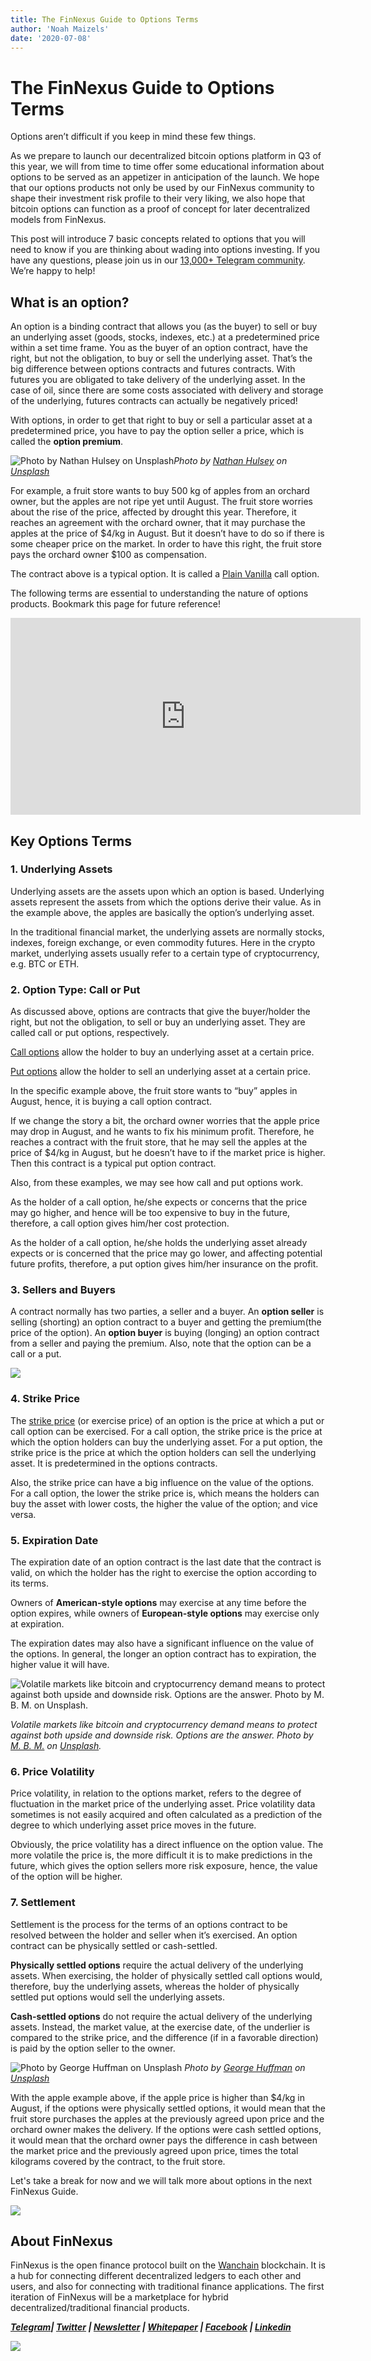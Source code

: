 ```yaml
---
title: The FinNexus Guide to Options Terms
author: 'Noah Maizels'
date: '2020-07-08'
--- 
```


# The FinNexus Guide to Options Terms

Options aren’t difficult if you keep in mind these few things.

As we prepare to launch our decentralized bitcoin options platform in Q3 of this year, we will from time to time offer some educational information about options to be served as an appetizer in anticipation of the launch. We hope that our options products not only be used by our FinNexus community to shape their investment risk profile to their very liking, we also hope that bitcoin options can function as a proof of concept for later decentralized models from FinNexus.

This post will introduce 7 basic concepts related to options that you will need to know if you are thinking about wading into options investing. If you have any questions, please join us in our [13,000+ Telegram community](https://t.me/FinNexusOfficial). We’re happy to help!

## What is an option?

An option is a binding contract that allows you (as the buyer) to sell or buy an underlying asset (goods, stocks, indexes, etc.) at a predetermined price within a set time frame. You as the buyer of an option contract, have the right, but not the obligation, to buy or sell the underlying asset. That’s the big difference between options contracts and futures contracts. With futures you are obligated to take delivery of the underlying asset. In the case of oil, since there are some costs associated with delivery and storage of the underlying, futures contracts can actually be negatively priced!

With options, in order to get that right to buy or sell a particular asset at a predetermined price, you have to pay the option seller a price, which is called the **option premium**.

![Photo by [Nathan Hulsey](https://unsplash.com/@nhulz?utm_source=unsplash&utm_medium=referral&utm_content=creditCopyText) on [Unsplash](https://unsplash.com/s/photos/apple?utm_source=unsplash&utm_medium=referral&utm_content=creditCopyText)](https://cdn-images-1.medium.com/max/3840/1*wzs4hGPB5gnh45t72iT8MA.jpeg)*Photo by [Nathan Hulsey](https://unsplash.com/@nhulz?utm_source=unsplash&utm_medium=referral&utm_content=creditCopyText) on [Unsplash](https://unsplash.com/s/photos/apple?utm_source=unsplash&utm_medium=referral&utm_content=creditCopyText)*

For example, a fruit store wants to buy 500 kg of apples from an orchard owner, but the apples are not ripe yet until August. The fruit store worries about the rise of the price, affected by drought this year. Therefore, it reaches an agreement with the orchard owner, that it may purchase the apples at the price of $4/kg in August. But it doesn’t have to do so if there is some cheaper price on the market. In order to have this right, the fruit store pays the orchard owner $100 as compensation.

The contract above is a typical option. It is called a [Plain Vanilla](https://www.investopedia.com/terms/p/plainvanilla.asp) call option.

The following terms are essential to understanding the nature of options products. Bookmark this page for future reference!

<center><iframe width="560" height="315" src="https://www.youtube.com/embed/h4DztfyMfRE" frameborder="0" allowfullscreen></iframe></center>

## Key Options Terms

### 1. Underlying Assets

Underlying assets are the assets upon which an option is based. Underlying assets represent the assets from which the options derive their value. As in the example above, the apples are basically the option’s underlying asset.

In the traditional financial market, the underlying assets are normally stocks, indexes, foreign exchange, or even commodity futures. Here in the crypto market, underlying assets usually refer to a certain type of cryptocurrency, e.g. BTC or ETH.

### 2. Option Type: Call or Put

As discussed above, options are contracts that give the buyer/holder the right, but not the obligation, to sell or buy an underlying asset. They are called call or put options, respectively.

[Call options](https://www.investopedia.com/terms/c/call.asp) allow the holder to buy an underlying asset at a certain price.

[Put options](https://www.investopedia.com/terms/p/put.asp) allow the holder to sell an underlying asset at a certain price.

In the specific example above, the fruit store wants to “buy” apples in August, hence, it is buying a call option contract.

If we change the story a bit, the orchard owner worries that the apple price may drop in August, and he wants to fix his minimum profit. Therefore, he reaches a contract with the fruit store, that he may sell the apples at the price of $4/kg in August, but he doesn’t have to if the market price is higher. Then this contract is a typical put option contract.

Also, from these examples, we may see how call and put options work.

As the holder of a call option, he/she expects or concerns that the price may go higher, and hence will be too expensive to buy in the future, therefore, a call option gives him/her cost protection.

As the holder of a call option, he/she holds the underlying asset already expects or is concerned that the price may go lower, and affecting potential future profits, therefore, a put option gives him/her insurance on the profit.

### 3. Sellers and Buyers

A contract normally has two parties, a seller and a buyer. An **option seller** is selling (shorting) an option contract to a buyer and getting the premium(the price of the option). An **option buyer** is buying (longing) an option contract from a seller and paying the premium. Also, note that the option can be a call or a put.

![](https://cdn-images-1.medium.com/max/2000/1*OX0XE8mtoYP3kfTbf2f9Lw.png)

### 4. Strike Price

The [strike price](https://www.investopedia.com/terms/s/strikeprice.asp) (or exercise price) of an option is the price at which a put or call option can be exercised. For a call option, the strike price is the price at which the option holders can buy the underlying asset. For a put option, the strike price is the price at which the option holders can sell the underlying asset. It is predetermined in the options contracts.

Also, the strike price can have a big influence on the value of the options. For a call option, the lower the strike price is, which means the holders can buy the asset with lower costs, the higher the value of the option; and vice versa.

### 5. Expiration Date

The expiration date of an option contract is the last date that the contract is valid, on which the holder has the right to exercise the option according to its terms.

Owners of **American-style options** may exercise at any time before the option expires, while owners of **European-style options** may exercise only at expiration.

The expiration dates may also have a significant influence on the value of the options. In general, the longer an option contract has to expiration, the higher value it will have.

![Volatile markets like bitcoin and cryptocurrency demand means to protect against both upside and downside risk. Options are the answer. Photo by [M. B. M.](https://unsplash.com/@m_b_m?utm_source=unsplash&utm_medium=referral&utm_content=creditCopyText) on [Unsplash](https://unsplash.com/s/photos/stock-options?utm_source=unsplash&utm_medium=referral&utm_content=creditCopyText).](https://cdn-images-1.medium.com/max/3840/1*2LgK5U7Y4KDh4Xc5GW4u0w.jpeg)

*Volatile markets like bitcoin and cryptocurrency demand means to protect against both upside and downside risk. Options are the answer. Photo by [M. B. M.](https://unsplash.com/@m_b_m?utm_source=unsplash&utm_medium=referral&utm_content=creditCopyText) on [Unsplash](https://unsplash.com/s/photos/stock-options?utm_source=unsplash&utm_medium=referral&utm_content=creditCopyText).*

### 6. Price Volatility

Price volatility, in relation to the options market, refers to the degree of fluctuation in the market price of the underlying asset. Price volatility data sometimes is not easily acquired and often calculated as a prediction of the degree to which underlying asset price moves in the future.

Obviously, the price volatility has a direct influence on the option value. The more volatile the price is, the more difficult it is to make predictions in the future, which gives the option sellers more risk exposure, hence, the value of the option will be higher.

### 7. Settlement

Settlement is the process for the terms of an options contract to be resolved between the holder and seller when it’s exercised. An option contract can be physically settled or cash-settled.

**Physically settled options** require the actual delivery of the underlying assets. When exercising, the holder of physically settled call options would, therefore, buy the underlying assets, whereas the holder of physically settled put options would sell the underlying assets.

**Cash-settled options** do not require the actual delivery of the underlying assets. Instead, the market value, at the exercise date, of the underlier is compared to the strike price, and the difference (if in a favorable direction) is paid by the option seller to the owner.

![Photo by [George Huffman](https://unsplash.com/@ghuffmanphotography?utm_source=unsplash&utm_medium=referral&utm_content=creditCopyText) on [Unsplash](https://unsplash.com/s/photos/apple?utm_source=unsplash&utm_medium=referral&utm_content=creditCopyText)](https://cdn-images-1.medium.com/max/3840/1*DZ-RjCN9U6uzaAhdCINBzA.jpeg)
*Photo by [George Huffman](https://unsplash.com/@ghuffmanphotography?utm_source=unsplash&utm_medium=referral&utm_content=creditCopyText) on [Unsplash](https://unsplash.com/s/photos/apple?utm_source=unsplash&utm_medium=referral&utm_content=creditCopyText)*

With the apple example above, if the apple price is higher than $4/kg in August, if the options were physically settled options, it would mean that the fruit store purchases the apples at the previously agreed upon price and the orchard owner makes the delivery. If the options were cash settled options, it would mean that the orchard owner pays the difference in cash between the market price and the previously agreed upon price, times the total kilograms covered by the contract, to the fruit store.

Let's take a break for now and we will talk more about options in the next FinNexus Guide.

![](https://cdn-images-1.medium.com/max/2000/0*AKRC1YwQhmrHvyIY.png)

## About FinNexus

FinNexus is the open finance protocol built on the [Wanchain](https://www.wanchain.org/) blockchain. It is a hub for connecting different decentralized ledgers to each other and users, and also for connecting with traditional finance applications. The first iteration of FinNexus will be a marketplace for hybrid decentralized/traditional financial products.

***[Telegram](https://t.me/FinNexusOfficial)| [Twitter](https://twitter.com/fin_nexus) | [Newsletter](https://mailchi.mp/9c15712d2bbf/finnexus-newsletter) | [Whitepaper](https://www.finnexus.io/FinNexus_Whitepaper_en.pdf) | [Facebook](https://www.facebook.com/FinNexus) | [Linkedin](https://www.linkedin.com/company/finnexus)***

![](https://cdn-images-1.medium.com/max/2000/0*mGa1WEFjho5-RClP.png)
